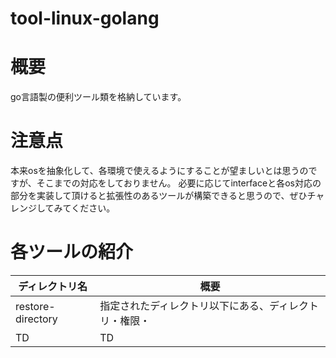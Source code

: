 # tool-linux-golang

# 概要
go言語製の便利ツール類を格納しています。

# 注意点
本来osを抽象化して、各環境で使えるようにすることが望ましいとは思うのですが、そこまでの対応をしておりません。
必要に応じてinterfaceと各os対応の部分を実装して頂けると拡張性のあるツールが構築できると思うので、ぜひチャレンジしてみてください。

# 各ツールの紹介

|  ディレクトリ名  |  概要  | 
| ---- | ---- |
|  restore-directory  |  指定されたディレクトリ以下にある、ディレクトリ・権限・  |
|  TD  |  TD  |
